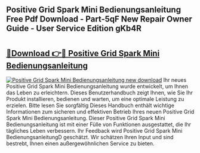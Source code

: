 ## Positive Grid Spark Mini Bedienungsanleitung Free Pdf Download - Part-5qF New Repair Owner Guide - User Service Edition gKb4R

# <h2><a href="http://df2ulaj.blite.top/?on=Positive+Grid+Spark+Mini+Bedienungsanleitung">🔗Download 👉🔴 Positive Grid Spark Mini Bedienungsanleitung</a></h2>

[![Positive Grid Spark Mini Bedienungsanleitung new download](https://i.imgur.com/lujVjoI.png)](http://df2ulaj.blite.top/?on=Positive+Grid+Spark+Mini+Bedienungsanleitung)
Ihr neues Positive Grid Spark Mini Bedienungsanleitung wurde entwickelt, um Ihnen das Leben zu erleichtern. Dieses Benutzerhandbuch zeigt Ihnen, wie Sie Ihr Produkt installieren, bedienen und warten, um eine optimale Leistung zu erzielen. Bitte lesen Sie sorgfältig Dieses Handbuch enthält wichtige Informationen zum sicheren und effektiven Betrieb Ihres neuen Positive Grid Spark Mini Bedienungsanleitung. Dieser Positive Grid Spark Mini Bedienungsanleitung ist mit einer Fülle von Funktionen ausgestattet, die Ihr tägliches Leben verbessern. Ihr Feedback wird Positive Grid Spark Mini BedienungsanleitungD geschätzt. Wir schätzen Ihren Input und sind bestrebt, Ihnen einen außergewöhnlichen Service zu bieten.
